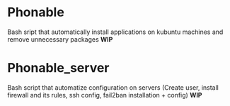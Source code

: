 # Phonable
Bash sript that automatically install applications on kubuntu machines and remove unnecessary packages
**WIP**

# Phonable_server
Bash script that automatize configuration on servers (Create user, install firewall and its rules, ssh config, fail2ban installation + config)
**WIP**
